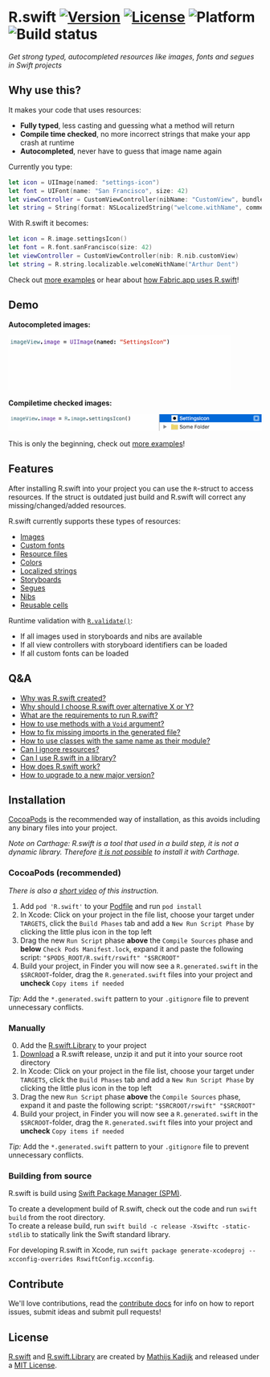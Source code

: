 # R.swift [![Version](https://img.shields.io/cocoapods/v/R.swift.svg?style=flat)](http://cocoapods.org/?q=R.swift) [![License](https://img.shields.io/cocoapods/l/R.swift.svg?style=flat)](blob/master/License) ![Platform](https://img.shields.io/cocoapods/p/R.swift.svg?style=flat) ![Build status](https://www.bitrise.io/app/cef05ad300903a89.svg?token=aPVYvCoJVcdVM-Z6KekYPQ&branch=master)

_Get strong typed, autocompleted resources like images, fonts and segues in Swift projects_

## Why use this?

It makes your code that uses resources:
- **Fully typed**, less casting and guessing what a method will return
- **Compile time checked**, no more incorrect strings that make your app crash at runtime
- **Autocompleted**, never have to guess that image name again

Currently you type:
```swift
let icon = UIImage(named: "settings-icon")
let font = UIFont(name: "San Francisco", size: 42)
let viewController = CustomViewController(nibName: "CustomView", bundle: nil)
let string = String(format: NSLocalizedString("welcome.withName", comment: ""), locale: NSLocale.current, "Arthur Dent")
```

With R.swift it becomes:
```swift
let icon = R.image.settingsIcon()
let font = R.font.sanFrancisco(size: 42)
let viewController = CustomViewController(nib: R.nib.customView)
let string = R.string.localizable.welcomeWithName("Arthur Dent")
```

Check out [more examples](Documentation/Examples.md) or hear about [how Fabric.app uses R.swift](https://realm.io/news/slug-javi-soto-building-fabric-in-swift/#rswift-2956javascriptpresentzchangechapter053true)!

## Demo

**Autocompleted images:**

![Autocompleted images](Documentation/Images/DemoUseImage.gif)

**Compiletime checked images:**

![Compiletime checked images](Documentation/Images/DemoRenameImage.gif)

This is only the beginning, check out [more examples](Documentation/Examples.md)!

## Features

After installing R.swift into your project you can use the `R`-struct to access resources. If the struct is outdated just build and R.swift will correct any missing/changed/added resources.

R.swift currently supports these types of resources:
- [Images](Documentation/Examples.md#images)
- [Custom fonts](Documentation/Examples.md#custom-fonts)
- [Resource files](Documentation/Examples.md#resource-files)
- [Colors](Documentation/Examples.md#colors)
- [Localized strings](Documentation/Examples.md#localized-strings)
- [Storyboards](Documentation/Examples.md#storyboards)
- [Segues](Documentation/Examples.md#segues)
- [Nibs](Documentation/Examples.md#nibs)
- [Reusable cells](Documentation/Examples.md#reusable-table-view-cells)

Runtime validation with [`R.validate()`](Documentation/Examples.md#runtime-validation):
- If all images used in storyboards and nibs are available
- If all view controllers with storyboard identifiers can be loaded
- If all custom fonts can be loaded

## Q&A

- [Why was R.swift created?](Documentation/QandA.md#why-was-rswift-created)
- [Why should I choose R.swift over alternative X or Y?](Documentation/QandA.md#why-should-i-choose-rswift-over-alternative-x-or-y)
- [What are the requirements to run R.swift?](Documentation/QandA.md#what-are-the-requirements-to-run-rswift)
- [How to use methods with a `Void` argument?](Documentation/QandA.md#how-to-use-methods-with-a-void-argument)
- [How to fix missing imports in the generated file?](Documentation/QandA.md#how-to-fix-missing-imports-in-the-generated-file)
- [How to use classes with the same name as their module?](Documentation/QandA.md#how-to-use-classes-with-the-same-name-as-their-module)
- [Can I ignore resources?](Documentation/Ignoring.md)
- [Can I use R.swift in a library?](Documentation/QandA.md#can-i-use-rswift-in-a-library)
- [How does R.swift work?](Documentation/QandA.md#how-does-rswift-work)
- [How to upgrade to a new major version?](Documentation/Migration.md)

## Installation

[CocoaPods](http://cocoapods.org) is the recommended way of installation, as this avoids including any binary files into your project.

_Note on Carthage: R.swift is a tool that used in a build step, it is not a dynamic library. Therefore [it is not possible](https://github.com/mac-cain13/R.swift/issues/42) to install it with Carthage._

### CocoaPods (recommended)

_There is also a [short video](https://vimeo.com/122888912) of this instruction._

1. Add `pod 'R.swift'` to your [Podfile](http://cocoapods.org/#get_started) and run `pod install`
2. In Xcode: Click on your project in the file list, choose your target under `TARGETS`, click the `Build Phases` tab and add a `New Run Script Phase` by clicking the little plus icon in the top left
3. Drag the new `Run Script` phase **above** the `Compile Sources` phase and **below** `Check Pods Manifest.lock`, expand it and paste the following script: `"$PODS_ROOT/R.swift/rswift" "$SRCROOT"`
4. Build your project, in Finder you will now see a `R.generated.swift` in the `$SRCROOT`-folder, drag the `R.generated.swift` files into your project and **uncheck** `Copy items if needed`

_Tip:_ Add the `*.generated.swift` pattern to your `.gitignore` file to prevent unnecessary conflicts.

### Manually

0. Add the [R.swift.Library](https://github.com/mac-cain13/R.swift.Library#Installation) to your project
1. [Download](https://github.com/mac-cain13/R.swift/releases) a R.swift release, unzip it and put it into your source root directory
2. In Xcode: Click on your project in the file list, choose your target under `TARGETS`, click the `Build Phases` tab and add a `New Run Script Phase` by clicking the little plus icon in the top left
3. Drag the new `Run Script` phase **above** the `Compile Sources` phase, expand it and paste the following script: `"$SRCROOT/rswift" "$SRCROOT"`
4. Build your project, in Finder you will now see a `R.generated.swift` in the `$SRCROOT`-folder, drag the `R.generated.swift` files into your project and **uncheck** `Copy items if needed`

_Tip:_ Add the `*.generated.swift` pattern to your `.gitignore` file to prevent unnecessary conflicts.

### Building from source

R.swift is build using [Swift Package Manager (SPM)](https://github.com/apple/swift-package-manager).

To create a development build of R.swift, check out the code and run `swift build` from the root directory.  
To create a release build, run `swift build -c release -Xswiftc -static-stdlib` to statically link the Swift standard library.

For developing R.swift in Xcode, run `swift package generate-xcodeproj --xcconfig-overrides RswiftConfig.xcconfig`.

## Contribute

We'll love contributions, read the [contribute docs](Documentation/Contribute.md) for info on how to report issues, submit ideas and submit pull requests!

## License

[R.swift](https://github.com/mac-cain13/R.swift) and [R.swift.Library](https://github.com/mac-cain13/R.swift.Library) are created by [Mathijs Kadijk](https://github.com/mac-cain13) and released under a [MIT License](License).
